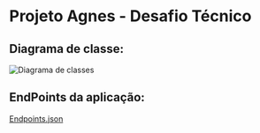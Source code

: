 # Projeto Agnes - Desafio Técnico

<h2>Diagrama de classe:</h2>

![Diagrama de classes](https://github.com/JoaoWoj/agnes/assets/55636585/97fbbe1e-7ff4-4d65-93fe-cf0785ec9bf3)

<h2>EndPoints da aplicação:</h2>

[Endpoints.json](https://github.com/user-attachments/files/15744918/Endpoints.json)
